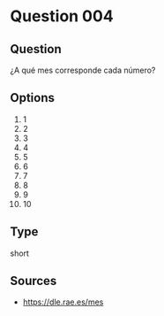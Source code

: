 # Question 004

## Question
¿A qué mes corresponde cada número?

## Options
1. 1
2. 2
3. 3
4. 4
5. 5
6. 6
7. 7
8. 8
9. 9
10. 10

## Type
short

## Sources
- https://dle.rae.es/mes